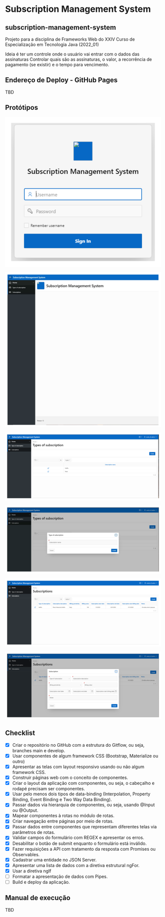 # Subscription Management System

## subscription-management-system
Projeto para a disciplina de Frameworks Web do XXIV Curso de Especialização em Tecnologia Java (2022_01)

Ideia é ter um controle onde o usuário vai entrar com o dados das assinaturas
Controlar quais são as assinaturas, o valor, a recorrência de pagamento (se existir) e o tempo para vencimento.

## Endereço de Deploy - GitHub Pages
TBD

## Protótipos
![Login](wireframes/Page%201.svg)

![Home + Menu](wireframes/Page%202.svg)

![Types of Subscription - List](wireframes/Page%203.svg)

![Type of Subscription - Form](wireframes/Page%204.svg)

![Subscriptions - List](wireframes/Page%205.svg)

![Subscription - Form](wireframes/Page%206.svg)

## Checklist

- [X] Criar o repositório no GitHub com a estrutura do Gitflow, ou seja, branches main e develop.
- [X] Usar componentes de algum framework CSS (Bootstrap, Materialize ou outro)
- [X] Apresentar as telas com layout responsivo usando ou não algum framework CSS.
- [X] Construir páginas web com o conceito de componentes.
- [X] Criar o layout da aplicação com componentes, ou seja, o cabeçalho e rodapé precisam ser componentes.
- [X] Usar pelo menos dois tipos de data-binding (Interpolation, Property Binding, Event Binding e Two Way Data Binding).
- [X] Passar dados via hierarquia de componentes, ou seja, usando @Input ou @Output.
- [X] Mapear componentes à rotas no módulo de rotas.
- [X] Criar navegação entre páginas por meio de rotas.
- [X] Passar dados entre componentes que representam diferentes telas via parâmetros de rotas.
- [X] Validar campos do formulário com REGEX e apresentar os erros.
- [X] Desabilitar o botão de submit enquanto o formulário está inválido.
- [X] Fazer requisições a API com tratamento da resposta com Promises ou Observables.
- [X] Cadastrar uma entidade no JSON Server.
- [X] Apresentar uma lista de dados com a diretiva estrutural ngFor.
- [X] Usar a diretiva ngIf
- [ ] Formatar a apresentação de dados com Pipes.
- [ ] Build e deploy da aplicação.

## Manual de execução
TBD
